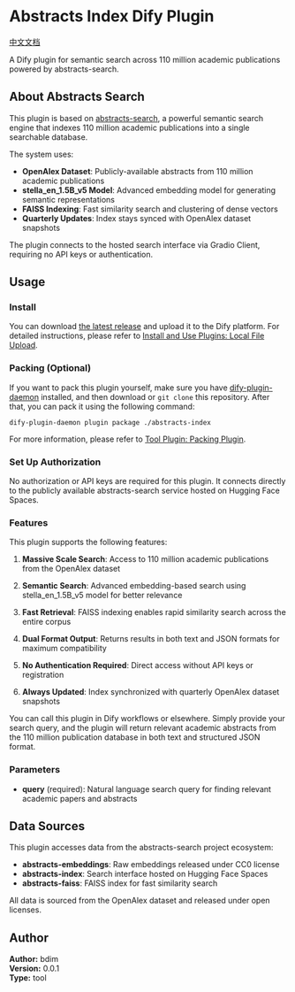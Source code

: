 # Abstracts Index Dify Plugin

[中文文档](./README.zh.md)

A Dify plugin for semantic search across 110 million academic publications powered by abstracts-search.

## About Abstracts Search

This plugin is based on [abstracts-search](https://github.com/colonelwatch/abstracts-search), a powerful semantic search engine that indexes 110 million academic publications into a single searchable database. 

The system uses:
- **OpenAlex Dataset**: Publicly-available abstracts from 110 million academic publications
- **stella_en_1.5B_v5 Model**: Advanced embedding model for generating semantic representations
- **FAISS Indexing**: Fast similarity search and clustering of dense vectors
- **Quarterly Updates**: Index stays synced with OpenAlex dataset snapshots

The plugin connects to the hosted search interface via Gradio Client, requiring no API keys or authentication.

## Usage

### Install

You can download [the latest release](https://github.com/bdim404/abstracts-index/releases/latest) and upload it to the Dify platform. For detailed instructions, please refer to [Install and Use Plugins: Local File Upload](https://docs.dify.ai/plugins/quick-start/install-plugins#local-file-upload).

### Packing (Optional)

If you want to pack this plugin yourself, make sure you have [dify-plugin-daemon](https://github.com/langgenius/dify-plugin-daemon/releases) installed, and then download or `git clone` this repository. After that, you can pack it using the following command:

```
dify-plugin-daemon plugin package ./abstracts-index
```

For more information, please refer to [Tool Plugin: Packing Plugin](https://docs.dify.ai/plugins/quick-start/develop-plugins/tool-plugin#packing-plugin).

### Set Up Authorization

No authorization or API keys are required for this plugin. It connects directly to the publicly available abstracts-search service hosted on Hugging Face Spaces.

### Features

This plugin supports the following features:

1. **Massive Scale Search**: Access to 110 million academic publications from the OpenAlex dataset

2. **Semantic Search**: Advanced embedding-based search using stella_en_1.5B_v5 model for better relevance

3. **Fast Retrieval**: FAISS indexing enables rapid similarity search across the entire corpus

4. **Dual Format Output**: Returns results in both text and JSON formats for maximum compatibility

5. **No Authentication Required**: Direct access without API keys or registration

6. **Always Updated**: Index synchronized with quarterly OpenAlex dataset snapshots

You can call this plugin in Dify workflows or elsewhere. Simply provide your search query, and the plugin will return relevant academic abstracts from the 110 million publication database in both text and structured JSON format.

### Parameters

- **query** (required): Natural language search query for finding relevant academic papers and abstracts

## Data Sources

This plugin accesses data from the abstracts-search project ecosystem:
- **abstracts-embeddings**: Raw embeddings released under CC0 license
- **abstracts-index**: Search interface hosted on Hugging Face Spaces
- **abstracts-faiss**: FAISS index for fast similarity search

All data is sourced from the OpenAlex dataset and released under open licenses.

## Author

**Author:** bdim  
**Version:** 0.0.1  
**Type:** tool



